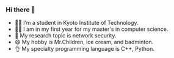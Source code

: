 ### Hi there 👋

<!--
**bonjob36/bonjob36** is a ✨ _special_ ✨ repository because its `README.md` (this file) appears on your GitHub profile.

Here are some ideas to get you started:

- 🔭 I’m currently working on ...
- 🌱 I’m currently learning ...
- 👯 I’m looking to collaborate on ...
- 🤔 I’m looking for help with ...
- 💬 Ask me about ...
- 📫 How to reach me: ...
- 😄 Pronouns: ...
- ⚡ Fun fact: ...
-->

- 👨‍🎓 I’m a student in Kyoto Institute of Technology.
- 👨‍💻 I am in my first year for my master's in computer science. 
- 🌱 My research topic is network security.
- 😄 My hobby is Mr.Children, ice cream, and badminton.
- 👌 My specialty programming language is C++, Python.
